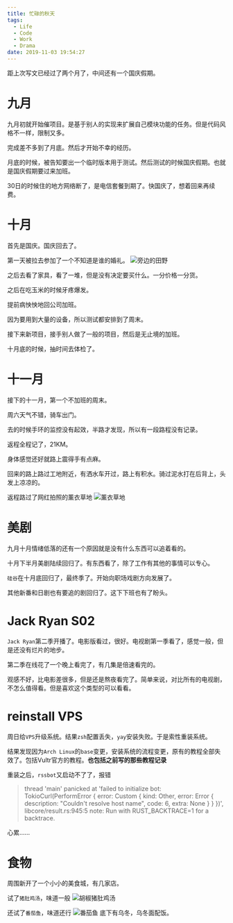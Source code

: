 ```yaml
---
title: 忙碌的秋天
tags:
  - Life
  - Code
  - Work
  - Drama
date: 2019-11-03 19:54:27
---
```

距上次写文已经过了两个月了，中间还有一个国庆假期。
<!--more-->
# 九月

九月初就开始催项目。是基于别人的实现来扩展自己模块功能的任务。但是代码风格不一样，限制又多。

完成差不多到了月底。然后才开始不幸的经历。

月底的时候，被告知要出一个临时版本用于测试。然后测试的时候国庆假期。也就是国庆假期要过来加班。

30日的时候住的地方网络断了，是电信套餐到期了。快国庆了，想着回来再续费。

# 十月

首先是国庆。国庆回去了。

第一天被拉去参加了一个不知道是谁的婚礼。
![旁边的田野](https://live.staticflickr.com/65535/48898400216_7f490fbd82_k_d.jpg)

之后去看了家具，看了一堆，但是没有决定要买什么。一分价格一分货。

之后在吃玉米的时候牙疼爆发。

提前病怏怏地回公司加班。

因为要用到大量的设备，所以测试都安排到了周末。

接下来新项目，接手别人做了一般的项目，然后是无止境的加班。

十月底的时候，抽时间去体检了。

# 十一月

接下的十一月，第一个不加班的周末。

周六天气不错，骑车出门。

去的时候手环的监控没有起效，半路才发现，所以有一段路程没有记录。

返程全程记了，21KM。

身体感觉还好就路上震得手有点麻。

回来的路上路过工地附近，有洒水车开过，路上有积水。骑过泥水打在后背上，头发上凉凉的。

返程路过了网红拍照的薰衣草地
![薰衣草地](https://live.staticflickr.com/65535/48999895326_44f3fbe411_k_d.jpg)

# 美剧

九月十月情绪低落的还有一个原因就是没有什么东西可以追着看的。

十月下半月美剧陆续回归了。有东西看了，除了工作有其他的事情可以专心。

`硅谷`在十月底回归了，最终季了。开始向职场戏剧方向发展了。

其他新番和日剧也有要追的剧回归了。这下下班也有了盼头。

# Jack Ryan S02

`Jack Ryan`第二季开播了。电影版看过，很好。电视剧第一季看了，感觉一般，但是还没有烂片的地步。

第二季在线花了一个晚上看完了，有几集是倍速看完的。

观感不好，比电影差很多，但是还是熬夜看完了。简单来说，对比所有的电视剧，不怎么值得看。但是喜欢这个类型的可以看看。

# reinstall VPS

周日给`VPS`升级系统。结果`zsh`配置丢失，`yay`安装失败。于是索性重装系统。

结果发现因为`Arch Linux`的`base`变更，安装系统的流程变更，原有的教程全部失效了。包括Vultr官方的教程。__也包括之前写的那些教程记录__

重装之后，`rssbot`又启动不了了，报错
>thread 'main' panicked at 'failed to initialize bot: TokioCurl(PerformError { error: Custom { kind: Other, error: Error { description: "Couldn\'t resolve host name", code: 6, extra: None } } })', libcore/result.rs:945:5
note: Run with RUST_BACKTRACE=1 for a backtrace.

心累……

# 食物

周围新开了一个小小的美食城，有几家店。

试了`猪肚鸡汤`，味道一般
![胡椒猪肚鸡汤](https://live.staticflickr.com/65535/49001354663_a7f7e10297_k_d.jpg)

还试了`番茄鱼`，味道还行
![番茄鱼](https://live.staticflickr.com/65535/49004903927_697b87c089_k_d.jpg)
底下有乌冬，乌冬面配饭。
